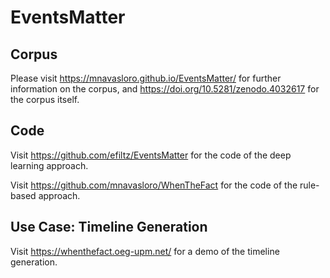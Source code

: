 ﻿# EventsMatter

## Corpus
Please visit https://mnavasloro.github.io/EventsMatter/ for further information on the corpus, and https://doi.org/10.5281/zenodo.4032617 for the corpus itself.

## Code
Visit https://github.com/efiltz/EventsMatter for the code of the deep learning approach.

Visit https://github.com/mnavasloro/WhenTheFact for the code of the rule-based approach.

## Use Case: Timeline Generation
Visit https://whenthefact.oeg-upm.net/ for a demo of the timeline generation.
